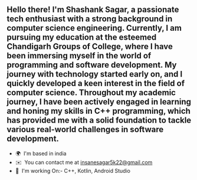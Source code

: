 Hello there! I'm Shashank Sagar, a passionate tech enthusiast with a strong background in computer science engineering. Currently, I am pursuing my education at the esteemed Chandigarh Groups of College, where I have been immersing myself in the world of programming and software development.
My journey with technology started early on, and I quickly developed a keen interest in the field of computer science. Throughout my academic journey, I have been actively engaged in learning and honing my skills in C++ programming, which has provided me with a solid foundation to tackle various real-world challenges in software development.
------------------

*   🌍  I'm based in india
*   ✉️  You can contact me at [insanesagar5k22@gmail.com](mailto:shashanksagar2212@gmail.com)
*   🧠  I'm working On:- C++, Kotlin, Android Studio
